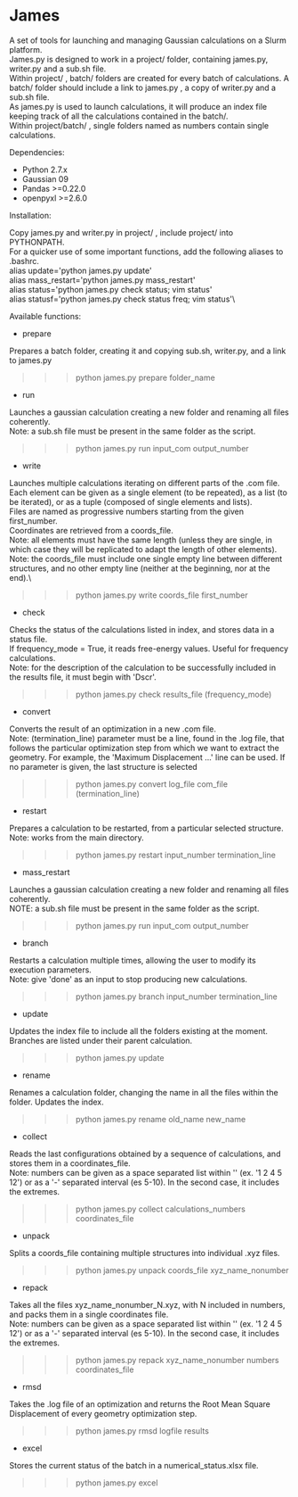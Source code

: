 # James

A set of tools for launching and managing Gaussian calculations on a Slurm platform.\
James.py is designed to work in a project/ folder, containing james.py, writer.py and a sub.sh file.\
Within project/ , batch/ folders are created for every batch of calculations. A batch/ folder should include a link to james.py , a copy of writer.py and a sub.sh file.\
As james.py is used to launch calculations, it will produce an index file keeping track of all the calculations contained in the batch/.\
Within project/batch/ , single folders named as numbers contain single calculations.

Dependencies:
- Python 2.7.x
- Gaussian 09
- Pandas >=0.22.0
- openpyxl >=2.6.0

Installation:

Copy james.py and writer.py in project/ , include project/ into PYTHONPATH.\
For a quicker use of some important functions, add the following aliases to .bashrc.\
alias update='python james.py update'\
alias mass_restart='python james.py mass_restart'\
alias status='python james.py check status; vim status'\
alias statusf='python james.py check status freq; vim status'\

Available functions:

- prepare

Prepares a batch folder, creating it and copying sub.sh, writer.py, and a link to james.py  
>>> python james.py prepare folder_name 

- run

Launches a gaussian calculation creating a new folder and renaming all files coherently.\
Note: a sub.sh file must be present in the same folder as the script.
>>> python james.py run input_com output_number

- write

Launches multiple calculations iterating on different parts of the .com file.\
Each element can be given as a single element (to be repeated), as a list (to be iterated), or as a tuple (composed of single elements and lists).\
Files are named as progressive numbers starting from the given first_number.\
Coordinates are retrieved from a coords_file.\
Note: all elements must have the same length (unless they are single, in which case they will be replicated to adapt the length of other elements).\
Note: the coords_file must include one single empty line between different structures, and no other empty line (neither at the beginning, nor at the end).\
>>> python james.py write coords_file first_number

- check

Checks the status of the calculations listed in index, and stores data in a status file.\
If frequency_mode = True, it reads free-energy values. Useful for frequency calculations.\
Note: for the description of the calculation to be successfully included in the results file, it must begin with 'Dscr'.
>>> python james.py check results_file (frequency_mode)

- convert

Converts the result of an optimization in a new .com file.\
Note: (termination_line) parameter must be a line, found in the .log file, that follows the particular optimization step from which we want to extract the geometry. For example, the 'Maximum Displacement ...' line can be used. If no parameter is given, the last structure is selected
>>> python james.py convert log_file com_file (termination_line)

- restart

Prepares a calculation to be restarted, from a particular selected structure.\
Note: works from the main directory.
>>> python james.py restart input_number termination_line

- mass_restart

Launches a gaussian calculation creating a new folder and renaming all files coherently. \
NOTE: a sub.sh file must be present in the same folder as the script.
>>> python james.py run input_com output_number

- branch

Restarts a calculation multiple times, allowing the user to modify its execution parameters.\
Note: give 'done' as an input to stop producing new calculations.
>>> python james.py branch input_number termination_line

- update

Updates the index file to include all the folders existing at the moment.
Branches are listed under their parent calculation.
>>> python james.py update

- rename

Renames a calculation folder, changing the name in all the files within the folder. Updates the index.
>>> python james.py rename old_name new_name 

- collect

Reads the last configurations obtained by a sequence of calculations, and stores them in a coordinates_file.\
Note: numbers can be given as a space separated list within '' (ex. '1 2 4 5 12') or as a '-' separated interval (es 5-10). In the second case, it includes the extremes.
>>> python james.py collect calculations_numbers coordinates_file

- unpack

Splits a coords_file containing multiple structures into individual .xyz files.
>>> python james.py unpack coords_file xyz_name_nonumber

- repack

Takes all the files xyz_name_nonumber_N.xyz, with N included in numbers, and packs them in a single coordinates file.\
Note: numbers can be given as a space separated list within '' (ex. '1 2 4 5 12') or as a '-' separated interval (es 5-10). In the second case, it includes the extremes.
>>> python james.py repack xyz_name_nonumber numbers coordinates_file

- rmsd

Takes the .log file of an optimization and returns the Root Mean Square Displacement of every geometry optimization step.
>>> python james.py rmsd logfile results

- excel

Stores the current status of the batch in a numerical_status.xlsx file.
>>> python james.py excel
